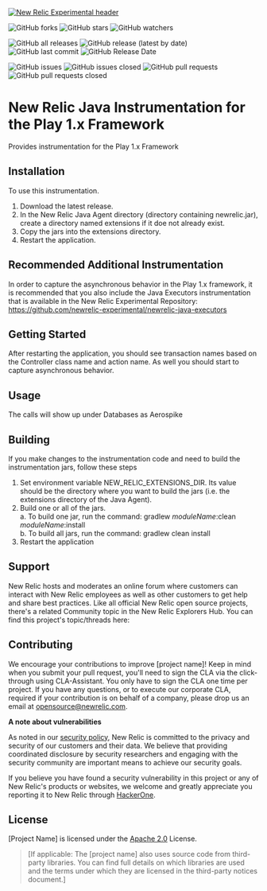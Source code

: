 [![New Relic Experimental header](https://github.com/newrelic/opensource-website/raw/main/src/images/categories/Experimental.png)](https://opensource.newrelic.com/oss-category/#new-relic-experimental)


![GitHub forks](https://img.shields.io/github/forks/newrelic-experimental/newrelic-java-play-1?style=social)
![GitHub stars](https://img.shields.io/github/stars/newrelic-experimental/newrelic-java-play-1?style=social)
![GitHub watchers](https://img.shields.io/github/watchers/newrelic-experimental/newrelic-java-play-1?style=social)

![GitHub all releases](https://img.shields.io/github/downloads/newrelic-experimental/newrelic-java-play-1/total)
![GitHub release (latest by date)](https://img.shields.io/github/v/release/newrelic-experimental/newrelic-java-play-1)
![GitHub last commit](https://img.shields.io/github/last-commit/newrelic-experimental/newrelic-java-play-1)
![GitHub Release Date](https://img.shields.io/github/release-date/newrelic-experimental/newrelic-java-play-1)


![GitHub issues](https://img.shields.io/github/issues/newrelic-experimental/newrelic-java-play-1)
![GitHub issues closed](https://img.shields.io/github/issues-closed/newrelic-experimental/newrelic-java-play-1)
![GitHub pull requests](https://img.shields.io/github/issues-pr/newrelic-experimental/newrelic-java-play-1)
![GitHub pull requests closed](https://img.shields.io/github/issues-pr-closed/newrelic-experimental/newrelic-java-play-1)


# New Relic Java Instrumentation for the Play 1.x Framework

Provides instrumentation for the Play 1.x Framework

## Installation

To use this instrumentation.   
1. Download the latest release.    
2. In the New Relic Java Agent directory (directory containing newrelic.jar), create a directory named extensions if it doe not already exist.   
3. Copy the jars into the extensions directory.   
4. Restart the application.   
  
## Recommended Additional Instrumentation  
In order to capture the asynchronous behavior in the Play 1.x framework, it is recommended that you also include the Java Executors instrumentation that is available in the New Relic Experimental Repository: https://github.com/newrelic-experimental/newrelic-java-executors   
   
## Getting Started

After restarting the application, you should see transaction names based on the Controller class name and action name.  As well you should start to capture asynchronous behavior.   

## Usage

The calls will show up under Databases as Aerospike

## Building

If you make changes to the instrumentation code and need to build the instrumentation jars, follow these steps
1. Set environment variable NEW_RELIC_EXTENSIONS_DIR.  Its value should be the directory where you want to build the jars (i.e. the extensions directory of the Java Agent).   
2. Build one or all of the jars.   
a. To build one jar, run the command:  gradlew _moduleName_:clean  _moduleName_:install    
b. To build all jars, run the command: gradlew clean install
3. Restart the application
    
## Support

New Relic hosts and moderates an online forum where customers can interact with New Relic employees as well as other customers to get help and share best practices. Like all official New Relic open source projects, there's a related Community topic in the New Relic Explorers Hub. You can find this project's topic/threads here:



## Contributing
We encourage your contributions to improve [project name]! Keep in mind when you submit your pull request, you'll need to sign the CLA via the click-through using CLA-Assistant. You only have to sign the CLA one time per project.
If you have any questions, or to execute our corporate CLA, required if your contribution is on behalf of a company,  please drop us an email at opensource@newrelic.com.

**A note about vulnerabilities**

As noted in our [security policy](../../security/policy), New Relic is committed to the privacy and security of our customers and their data. We believe that providing coordinated disclosure by security researchers and engaging with the security community are important means to achieve our security goals.

If you believe you have found a security vulnerability in this project or any of New Relic's products or websites, we welcome and greatly appreciate you reporting it to New Relic through [HackerOne](https://hackerone.com/newrelic).   

## License
[Project Name] is licensed under the [Apache 2.0](http://apache.org/licenses/LICENSE-2.0.txt) License.
>[If applicable: The [project name] also uses source code from third-party libraries. You can find full details on which libraries are used and the terms under which they are licensed in the third-party notices document.]
